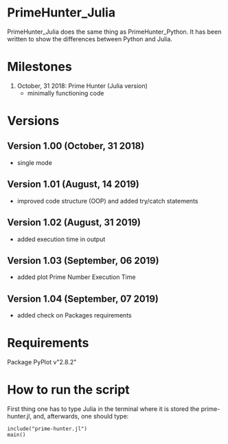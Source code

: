 # PrimeHunter_Julia
PrimeHunter_Julia does the same thing as PrimeHunter_Python. It has been written to show the differences between Python and Julia.

# Milestones
1. October, 31 2018: Prime Hunter (Julia version)
   - minimally functioning code

# Versions
## Version 1.00 (October, 31 2018)
- single mode
## Version 1.01 (August, 14 2019)
- improved code structure (OOP) and added try/catch statements
## Version 1.02 (August, 31 2019)
- added execution time in output
## Version 1.03 (September, 06 2019)
- added plot Prime Number Execution Time
## Version 1.04 (September, 07 2019)
- added check on Packages requirements

# Requirements
Package PyPlot v"2.8.2"

# How to run the script
First thing one has to type Julia in the terminal where it is stored the prime-hunter.jl, and, afterwards, one should type:
```
include("prime-hunter.jl")
main()
```
